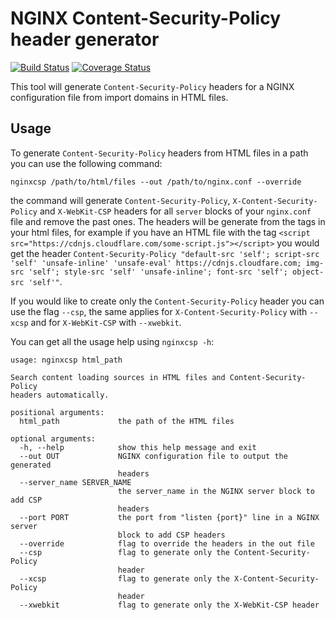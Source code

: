 # NGINX Content-Security-Policy header generator

[![Build Status](https://travis-ci.com/GianOrtiz/nginxcsp.svg?branch=master)](https://travis-ci.com/GianOrtiz/nginxcsp) [![Coverage Status](https://coveralls.io/repos/github/GianOrtiz/nginxcsp/badge.svg?branch=master)](https://coveralls.io/github/GianOrtiz/nginxcsp?branch=master)

This tool will generate `Content-Security-Policy` headers for a NGINX configuration file from import domains in HTML files.

## Usage

To generate `Content-Security-Policy` headers from HTML files in a path you can use the following command:

```
nginxcsp /path/to/html/files --out /path/to/nginx.conf --override
```

the command will generate `Content-Security-Policy`, `X-Content-Security-Policy` and `X-WebKit-CSP` headers for all `server` blocks of your `nginx.conf` file and remove the past ones. The headers will be generate from the tags in your html files, for example if you have an HTML file with the tag `<script src="https://cdnjs.cloudflare.com/some-script.js"></script>` you would get the header `Content-Security-Policy "default-src 'self'; script-src 'self' 'unsafe-inline' 'unsafe-eval' https://cdnjs.cloudfare.com; img-src 'self'; style-src 'self' 'unsafe-inline'; font-src 'self'; object-src 'self'"`.

If you would like to create only the `Content-Security-Policy` header you can use the flag `--csp`, the same applies for `X-Content-Security-Policy` with `--xcsp` and for `X-WebKit-CSP` with `--xwebkit`.

You can get all the usage help using `nginxcsp -h`:

```
usage: nginxcsp html_path

Search content loading sources in HTML files and Content-Security-Policy
headers automatically.

positional arguments:
  html_path             the path of the HTML files

optional arguments:
  -h, --help            show this help message and exit
  --out OUT             NGINX configuration file to output the generated
                        headers
  --server_name SERVER_NAME
                        the server_name in the NGINX server block to add CSP
                        headers
  --port PORT           the port from "listen {port}" line in a NGINX server
                        block to add CSP headers
  --override            flag to override the headers in the out file
  --csp                 flag to generate only the Content-Security-Policy
                        header
  --xcsp                flag to generate only the X-Content-Security-Policy
                        header
  --xwebkit             flag to generate only the X-WebKit-CSP header
```
